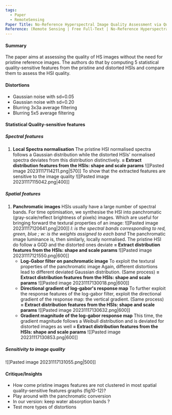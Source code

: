 ```yaml
---
tags:
  - Paper
  - RemoteSensing
Paper Title: No-Reference Hyperspectral Image Quality Assessment via Quality-Sensitive Features Learning
Reference: (Remote Sensing | Free Full-Text | No-Reference Hyperspectral Image Quality Assessment via Quality-Sensitive Features Learning, n.d.)
---
```

#### Summary
The paper aims at assessing the quality of HS images without the need for pristine reference images. The authors do that by computing 5 statistical quality-sensitive features from the pristine and distorted HSIs and compare them to assess the HSI quality. 
#### Distortions
- Gaussian noise with sd=0.05
- Gaussian noise with sd=0.20
- Blurring 3x3a average filtering
- Blurring 5x5 average filtering
#### Statistical Quality-sensitive features
##### Spectral features
1. **Local Spectra normalisation**
	The pristine HSI normalised spectra follows a Gaussian distribution while the distorted HSIs' normalised spectra deviates from this distribution distinctively.
	**= Extract distribution features from the HSIs: shape and scale params**
	![[Pasted image 20231117114211.png|570]]
	To show that the extracted features are sensitive to the image quality
	![[Pasted image 20231117115042.png|400]]
##### Spatial features
1. **Panchromatic images**
	HSIs usually have a large number of spectral bands. For time optimisation, we synthesise the HSI into panchromatic (gray-scale/reflect brightness of pixels) images. Which are useful for bringing forward the textural properties of an image:
	![[Pasted image 20231117120641.png|200]]
	*I: is the spectral bands corresponding to red, green, blue  ;   w: is the weights assigned to each band* 
	The panchromatic image luminance is, then similarly, locally normalised.
	The pristine HSI do follow a GGD and the distorted ones deviate
	**= Extract distribution features from the HSIs: shape and scale params**
	![[Pasted image 20231117121550.png|600]]
	- **Log-Gabor filter on panchromatic image**
		To exploit the textural properties of the panchromatic image
		Again, different distortions lead to different deviated Gaussian distribution.
		(Same process)
		**= Extract distribution features from the HSIs: shape and scale params**
		![[Pasted image 20231117130018.png|600]]
	- **Directional gradient of log-gabor's response map**
		To further exploit the response features of the log-gabor filter, exploit the directional gradient of the response map: the vertical gradient.
		(Same process)
		**= Extract distribution features from the HSIs: shape and scale params**
		![[Pasted image 20231117130632.png|600]]
	- **Gradient magnitude of the log-gabor response map**
		This time, the gradient magnitude follows a Weibull distribution and is deviated for distorted images as well
		**= Extract distribution features from the HSIs: shape and scale params**
		![[Pasted image 20231117130853.png|600]]
##### Sensitivity to image quality
![[Pasted image 20231117131055.png|500]]

#### Critique/Insights
- How come pristine images features are not clustered in most spatial quality-sensitive features graphs (fig10-12)?
- Play around with the panchromatic conversion
- In our version: keep water absorption bands ?
- Test more types of distortions